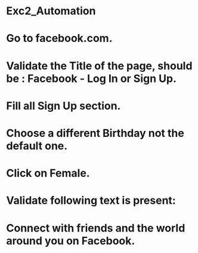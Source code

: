 # Exc2_Automation
# Go to facebook.com.
# Validate the Title of the page, should be : Facebook - Log In or Sign Up.
# Fill all Sign Up section.
# Choose a different Birthday not the default one.
# Click on Female.
# Validate following text is present:
# Connect with friends and the world around you on Facebook.
